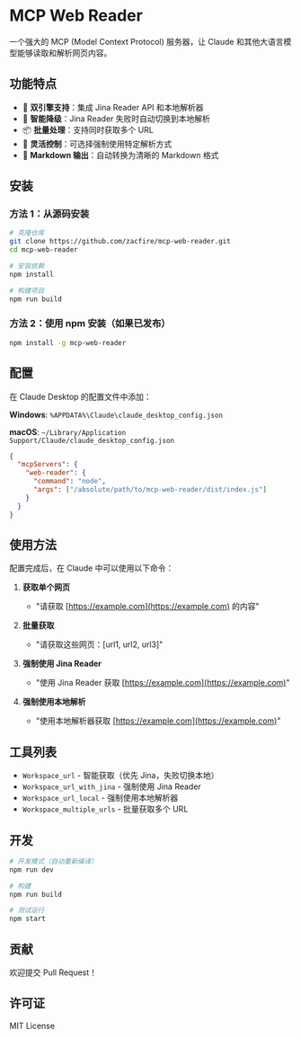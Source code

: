 # MCP Web Reader

一个强大的 MCP (Model Context Protocol) 服务器，让 Claude 和其他大语言模型能够读取和解析网页内容。

## 功能特点

- 🚀 **双引擎支持**：集成 Jina Reader API 和本地解析器
- 🔄 **智能降级**：Jina Reader 失败时自动切换到本地解析
- 📦 **批量处理**：支持同时获取多个 URL
- 🎯 **灵活控制**：可选择强制使用特定解析方式
- 📝 **Markdown 输出**：自动转换为清晰的 Markdown 格式

## 安装

### 方法 1：从源码安装

```bash
# 克隆仓库
git clone https://github.com/zacfire/mcp-web-reader.git
cd mcp-web-reader

# 安装依赖
npm install

# 构建项目
npm run build
```

### 方法 2：使用 npm 安装（如果已发布）

```bash
npm install -g mcp-web-reader
```

## 配置

在 Claude Desktop 的配置文件中添加：

**Windows**: `%APPDATA%\Claude\claude_desktop_config.json`

**macOS**: `~/Library/Application Support/Claude/claude_desktop_config.json`

```json
{
  "mcpServers": {
    "web-reader": {
      "command": "node",
      "args": ["/absolute/path/to/mcp-web-reader/dist/index.js"]
    }
  }
}
```

## 使用方法

配置完成后，在 Claude 中可以使用以下命令：

1.  **获取单个网页**
    * "请获取 [https://example.com](https://example.com) 的内容"

2.  **批量获取**
    * "请获取这些网页：[url1, url2, url3]"

3.  **强制使用 Jina Reader**
    * "使用 Jina Reader 获取 [https://example.com](https://example.com)"

4.  **强制使用本地解析**
    * "使用本地解析器获取 [https://example.com](https://example.com)"

## 工具列表

-   `Workspace_url` - 智能获取（优先 Jina，失败切换本地）
-   `Workspace_url_with_jina` - 强制使用 Jina Reader
-   `Workspace_url_local` - 强制使用本地解析器
-   `Workspace_multiple_urls` - 批量获取多个 URL

## 开发

```bash
# 开发模式（自动重新编译）
npm run dev

# 构建
npm run build

# 测试运行
npm start
```

## 贡献

欢迎提交 Pull Request！

## 许可证

MIT License

